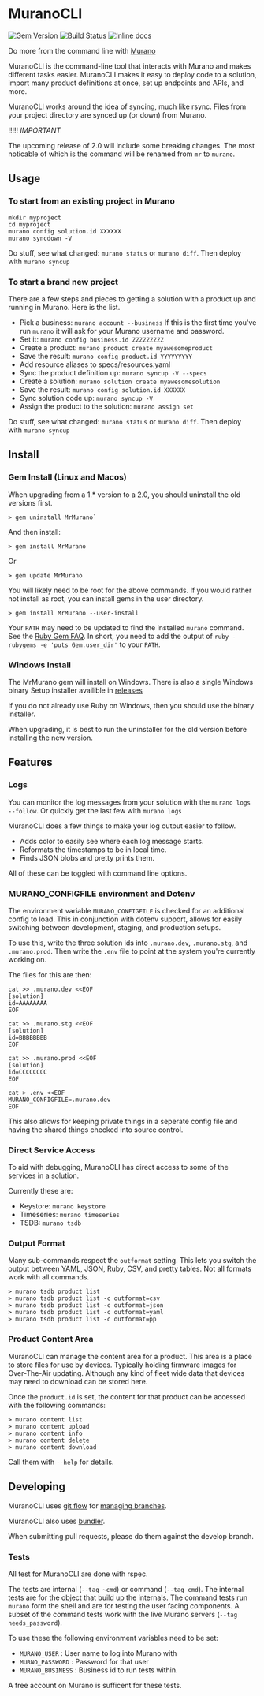 # MuranoCLI

[![Gem Version](https://badge.fury.io/rb/MrMurano.svg)](https://badge.fury.io/rb/MrMurano)
[![Build Status](https://travis-ci.org/tadpol/MrMurano.svg?branch=master)](https://travis-ci.org/tadpol/MrMurano)
[![Inline docs](http://inch-ci.org/github/exosite/MuranoCLI.svg?branch=master)](http://inch-ci.org/github/exosite/MuranoCLI)

Do more from the command line with [Murano](https://exosite.com/platform/)

MuranoCLI is the command-line tool that interacts with Murano and makes different
tasks easier. MuranoCLI makes it easy to deploy code to a solution, import many
product definitions at once, set up endpoints and APIs, and more.

MuranoCLI works around the idea of syncing, much like rsync.  Files from your project
directory are synced up (or down) from Murano.

!!!!! *IMPORTANT*

The upcoming release of 2.0 will include some breaking changes.  The most noticable
of which is the command will be renamed from `mr` to `murano`.


## Usage

### To start from an existing project in Murano
```
mkdir myproject
cd myproject
murano config solution.id XXXXXX
murano syncdown -V
```

Do stuff, see what changed: `murano status` or `murano diff`.
Then deploy with `murano syncup`

### To start a brand new project
There are a few steps and pieces to getting a solution with a product up and
running in Murano. Here is the list.

- Pick a business: `murano account --business`
	If this is the first time you've run `murano` it will ask for your Murano username
	and password.
- Set it: `murano config business.id ZZZZZZZZZ`
- Create a product: `murano product create myawesomeproduct`
- Save the result: `murano config product.id YYYYYYYYY`
- Add resource aliases to specs/resources.yaml
- Sync the product definition up: `murano syncup -V --specs`
- Create a solution: `murano solution create myawesomesolution`
- Save the result: `murano config solution.id XXXXXX`
- Sync solution code up: `murano syncup -V`
- Assign the product to the solution: `murano assign set`

Do stuff, see what changed: `murano status` or `murano diff`.
Then deploy with `murano syncup`

## Install

### Gem Install (Linux and Macos)

When upgrading from a 1.\* version to a 2.0, you should uninstall the old versions
first.
```
> gem uninstall MrMurano`
```

And then install:

```
> gem install MrMurano
```
Or
```
> gem update MrMurano
```

You will likely need to be root for the above commands.  If you would rather not
install as root, you can install gems in the user directory.

```
> gem install MrMurano --user-install
```

Your `PATH` may need to be updated to find the installed `murano` command.  See the
[Ruby Gem FAQ](http://guides.rubygems.org/faqs/#user-install).  In short, you need
to add the output of `ruby -rubygems -e 'puts Gem.user_dir'` to your `PATH`.

### Windows Install

The MrMurano gem will install on Windows.  There is also a single Windows binary
Setup installer availible in [releases](https://github.com/exosite/MuranoCLI/releases)

If you do not already use Ruby on Windows, then you should use the binary
installer.

When upgrading, it is best to run the uninstaller for the old version before
installing the new version.


## Features

### Logs

You can monitor the log messages from your solution with the `murano logs --follow`.
Or quickly get the last few with `murano logs`

MuranoCLI does a few things to make your log output easier to follow.
- Adds color to easily see where each log message starts.
- Reformats the timestamps to be in local time.
- Finds JSON blobs and pretty prints them.

All of these can be toggled with command line options.

### MURANO_CONFIGFILE environment and Dotenv

The environment variable `MURANO_CONFIGFILE` is checked for an additional config to
load.  This in conjunction with dotenv support, allows for easily switching between
development, staging, and production setups.

To use this, write the three solution ids into `.murano.dev`, `.murano.stg`,
and `.murano.prod`. Then write the `.env` file to point at the system you're
currently working on.

The files for this are then:
```
cat >> .murano.dev <<EOF
[solution]
id=AAAAAAAA
EOF

cat >> .murano.stg <<EOF
[solution]
id=BBBBBBBB
EOF

cat >> .murano.prod <<EOF
[solution]
id=CCCCCCCC
EOF

cat > .env <<EOF
MURANO_CONFIGFILE=.murano.dev
EOF
```

This also allows for keeping private things in a seperate config file and having
the shared things checked into source control.

### Direct Service Access

To aid with debugging, MuranoCLI has direct access to some of the services in a
solution.

Currently these are:
- Keystore: `murano keystore`
- Timeseries: `murano timeseries`
- TSDB: `murano tsdb`

### Output Format

Many sub-commands respect the `outformat` setting.  This lets you switch the output
between YAML, JSON, Ruby, CSV, and pretty tables.  Not all formats work with all
commands.

```
> murano tsdb product list
> murano tsdb product list -c outformat=csv
> murano tsdb product list -c outformat=json
> murano tsdb product list -c outformat=yaml
> murano tsdb product list -c outformat=pp
```

### Product Content Area

MuranoCLI can manage the content area for a product.  This area is a place to store
files for use by devices.  Typically holding firmware images for Over-The-Air
updating.  Although any kind of fleet wide data that devices may need to download
can be stored here.

Once the `product.id` is set, the content for that product can be accessed with the
following commands:
```
> murano content list
> murano content upload
> murano content info
> murano content delete
> murano content download
```

Call them with `--help` for details.

## Developing

MuranoCLI uses [git flow](https://github.com/nvie/gitflow#getting-started) for
[managing branches](http://nvie.com/posts/a-successful-git-branching-model/).

MuranoCLI also uses [bundler](http://bundler.io).

When submitting pull requests, please do them against the develop branch.

### Tests
All test for MuranoCLI are done with rspec.

The tests are internal (`--tag ~cmd`) or command (`--tag cmd`).  The internal tests
are for the object that build up the internals. The command tests run `murano` form
the shell and are for testing the user facing components.  A subset of the command
tests work with the live Murano servers (`--tag needs_password`).

To use these the following environment variables need to be set:
- `MURANO_USER` : User name to log into Murano with
- `MURNO_PASSWORD` : Password for that user
- `MURANO_BUSINESS` : Business id to run tests within.

A free account on Murano is sufficent for these tests.



